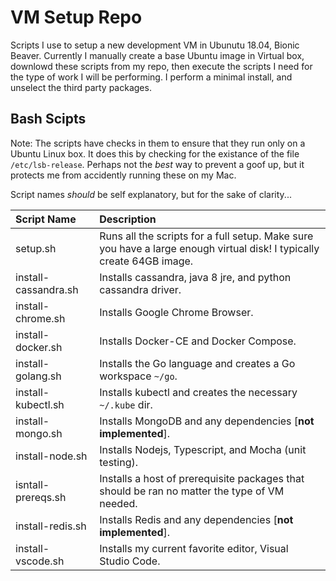 # VM Setup Repo
Scripts I use to setup a new development VM in Ubunutu 18.04, Bionic Beaver.  Currently I manually create a base Ubuntu image in Virtual box, downlowd these scripts from my repo, then execute the scripts I need for the type of work I will be performing.  I perform a minimal install, and unselect the third party packages.

## Bash Scipts

Note: The scripts have checks in them to ensure that they run only on a Ubuntu Linux box. It does this by checking for the existance of the file `/etc/lsb-release`.  Perhaps not the _best_ way to prevent a goof up, but it protects me from accidently running these on my Mac.

Script names *should* be self explanatory, but for the sake of clarity...

| Script Name | Description |
|:------------|:------------|
|setup.sh | Runs all the scripts for a full setup. Make sure you have a large enough virtual disk! I typically create 64GB image.|
|install-cassandra.sh | Installs cassandra, java 8 jre, and python cassandra driver. |
|install-chrome.sh | Installs Google Chrome Browser. |
|install-docker.sh | Installs Docker-CE and Docker Compose. |
|install-golang.sh | Installs the Go language and creates a Go workspace `~/go`. |
|install-kubectl.sh | Installs kubectl and creates the necessary `~/.kube` dir. |
|install-mongo.sh | Installs MongoDB and any dependencies [**not implemented**]. |
|install-node.sh | Installs Nodejs, Typescript, and Mocha (unit testing). |
|isntall-prereqs.sh | Installs a host of prerequisite packages that should be ran no matter the type of VM needed. |
|install-redis.sh | Installs Redis and any dependencies [**not implemented**]. |
|install-vscode.sh | Installs my current favorite editor, Visual Studio Code. |